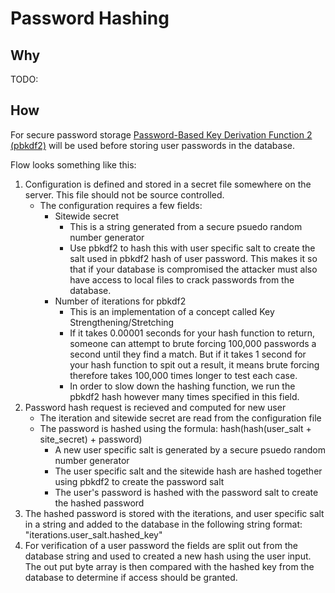 # Password Hashing


## Why
TODO:

## How

For secure password storage [Password-Based Key Derivation Function 2 (pbkdf2)](https://pbkdf2.com) will be used before storing user passwords in the database.

Flow looks something like this:

   1. Configuration is defined and stored in a secret file somewhere on the server. This file should not be source controlled.
      - The configuration requires a few fields:
         - Sitewide secret
            - This is a string generated from a secure psuedo random number generator
            - Use pbkdf2 to hash this with user specific salt to create the salt used in pbkdf2 hash of user password. This makes it so that if your database is compromised the attacker must also have access to local files to crack passwords from the database.
         - Number of iterations for pbkdf2 
            - This is an implementation of a concept called Key Strengthening/Stretching
            - If it takes 0.00001 seconds for your hash function to return, someone can attempt to brute forcing 100,000 passwords a second until they find a match. But if it takes 1 second for your hash function to spit out a result, it means brute forcing therefore takes 100,000 times longer to test each case.
            - In order to slow down the hashing function, we run the pbkdf2 hash however many times specified in this field.
   2. Password hash request is recieved and computed for new user
      - The iteration and sitewide secret are read from the configuration file
      - The password is hashed using the formula: hash(hash(user_salt + site_secret) + password)
         - A new user specific salt is generated by a secure psuedo random number generator
         - The user specific salt and the sitewide hash are hashed together using pbkdf2 to create the password salt
         - The user's password is hashed with the password salt to create the hashed password
   3. The hashed password is stored with the iterations, and user specific salt in a string and added to the database in the following string format: "iterations.user_salt.hashed_key"
   4. For verification of a user password the fields are split out from the database string and used to created a new hash using the user input. The out put byte array is then compared with the hashed key from the database to determine if access should be granted.